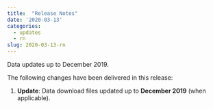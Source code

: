 ```yaml
---
title:  "Release Notes"
date: '2020-03-13'
categories:
  - updates
  - rn
slug: 2020-03-13-rn
---
```



Data updates up to December 2019.

The following changes have been delivered in this release:

1. **Update**: Data download files updated up to **December 2019** (when applicable).